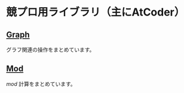 <script async src="https://cdn.jsdelivr.net/npm/mathjax@3/es5/tex-chtml.js" id="MathJax-script"></script>
# 競プロ用ライブラリ（主にAtCoder）

## [Graph](graph)

グラフ関連の操作をまとめています。

## [Mod](mod)

$mod$ 計算をまとめています。
